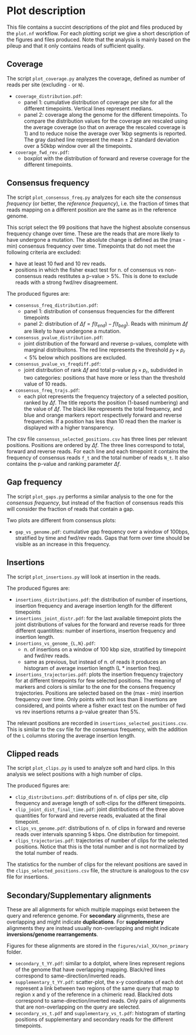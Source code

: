 # Plot description

This file contains a succint descriptions of the plot and files produced by the `plot.nf` workflow. For each plotting script we give a short description of the figures and files produced. Note that the analysis is mainly based on the pileup and that it only contains reads of sufficient quality.

## Coverage

The script `plot_coverage.py` analyzes the coverage, defined as number of reads per site (excluding `-` or `N`).

- `coverage_distribution.pdf`:
    - panel 1: cumulative distribution of coverage per site for all the different timepoints. Vertical lines represent medians.
    - panel 2: coverage along the genome for the different timepoints. To compare the distribution values for the coverage are rescaled using the average coverage (so that on average the rescaled coverage is 1) and to reduce noise the average over 1kbp segments is reported. The gray dashed line represent the mean $\pm$ 2 standard deviation over a 50kbp window over all the timepoints. 
- `coverage_fwd_rev.pdf`:
    - boxplot with the distribution of forward and reverse coverage for the different timepoints.


## Consensus frequency

The script `plot_consensus_freq.py` analyzes for each site the *consensus frequency* (or better, the *reference frequency*), i.e. the fraction of times that reads mapping on a different position are the same as in the reference genome.

This script select the 99 positions that have the highest absolute consensus frequency change over time. These are the reads that are more likely to have undergone a mutation.
The absolute change is defined as the (max - min) consensus frequency over time. Timepoints that do not meet the following criteria are excluded:
- have at least 10 fwd and 10 rev reads.
- positions in which the fisher exact test for n. of consensus vs non-consensus reads restitutes a p-value > 5%. This is done to exclude reads with a strong fwd/rev disagreement.

The produced figures are:

- `consensus_freq_distribution.pdf`:
    - panel 1: distribution of consensus frequencies for the different timepoints
    - panel 2: distribution of $\Delta f = f(t_{end}) - f(t_{beg})$. Reads with minimum $\Delta f$ are likely to have undergone a mutation.
- `consensus_pvalue_distribution.pdf`:
    - joint distribution of the forward and reverse p-values, complete with marginal distribuitons. The red line represents the threshold $p_f \times p_r < 5\%$ below which positions are excluded.
- `consensus_pvalue_vs_freqdiff.pdf`: 
    - joint distribution of rank $\Delta f$ and total p-value $p_f \times p_r$, subdivided in two categories: positions that have more or less than the threshold value of 10 reads.
- `consensus_freq_trajs.pdf`:
    - each plot represents the frequency trajectory of a selected position, ranked by $\Delta f$. The title reports the position (1-based numbering) and the value of $\Delta f$. The black like represents the total frequency, and blue and orange markers report respectively forward and reverse frequencies. If a position has less than 10 read then the marker is displayed with a higher transparency.

The csv file `consensus_selected_positions.csv` has three lines per relevant positions. Positions are ordered by $\Delta f$. The three lines correspond to total, forward and reverse reads. For each line and each timepoint it contains the frequency of consensus reads `f_t` and the total number of reads `N_t`. It also contains the p-value and ranking parameter $\Delta f$.

## Gap frequency

The script `plot_gaps.py` performs a similar analysis to the one for the *consensus frequency*, but instead of the fraction of consensus reads this will consider the fraction of reads that contain a gap.

Two plots are different from consensus plots:
- `gap_vs_genome.pdf`: cumulative gap frequency over a window of 100bps, stratified by time and fwd/rev reads. Gaps that form over time should be visible as an increase in this frequency.



## Insertions

The script `plot_insertions.py` will look at insertion in the reads.

The produced figures are:
- `insertions_distributions.pdf`: the distribution of number of insertions, insertion frequency and average insertion length for the different timepoints
- `insertions_joint_distr.pdf`: for the last available timepoint plots the joint distributions of values for the forward and reverse reads for three different quantitites: number of insertions, insertion frequency and insertion length.
- `insertions_vs_genome_{L,N}.pdf`:
    - n. of insertions on a window of 100 kbp size, stratified by timepoint and fwd/rev reads.
    - same as previous, but instead of n. of reads it produces an histogram of average insertion length (L * insertion freq).
- `insertions_trajectories.pdf`: plots the insertion frequency trajectory for at different timepoints for few selected positions. The meaning of markers and colors is similar to the one for the consens frequency trajectories. Positions are selected based on the (max - min) insertion frequency over time. Only points with not less than 8 insertions are considered, and points where a fisher exact test on the number of fwd vs rev insertions returns a p-value greater than 5%.

The relevant positions are recorded in `insertions_selected_positions.csv`. This is similar to the csv file for the consensus frequency, with the addition of the `L` columns storing the average insertion length.


## Clipped reads

The script `plot_clips.py` is used to analyze soft and hard clips. In this analysis we select positions with a high number of clips.

The produced figures are:
- `clip_distributions.pdf`: distributions of n. of clips per site, clip frequency and average length of soft-clips for the different timepoints.
- `clip_joint_dist_final_time.pdf`: joint distributions of the three above quantities for forward and reverse reads, evaluated at the final timepoint.
- `clips_vs_genome.pdf`: distributions of n. of clips in forward and reverse reads over intervals spanning 5 kbps. One distribution for timepoint.
- `clips_trajectories.pdf`: trajectories of number of clips for the selected positions. Notice that this is the total number and is not normalized by the total number of reads.

The statistics for the number of clips for the relevant positions are saved in the `clips_selected_positions.csv` file, the structure is analogous to the csv file for insertions.

## Secondary/Supplementary alignments

These are all alignments for which multiple mappings exist between the query and reference genome.
For **secondary** alignments, these are overlapping and might indicate **duplications**. For **supplementary** alignments they are instead usually non-overlapping and might indicate **inversions/genome rearrangements**.

Figures for these alignments are stored in the `figures/vial_XX/non_primary` folder.
- `secondary_t_YY.pdf`: similar to a dotplot, where lines represent regions of the genome that have overlapping mapping. Black/red lines correspond to same-direction/inverted reads.
- `supplementary_t_YY.pdf`: scatter-plot, the x-y coordinates of each dot represent a link between two regions of the same query that map to region x and y of the reference in a chimeric read. Black/red dots correspond to same-direction/inverted reads. Only pairs of alignments that are non-overlapping on the query are selected.
- `secondary_vs_t.pdf` and `supplementary_vs_t.pdf`: histogram of starting positions of supplementary and secondary reads for the different timepoints.